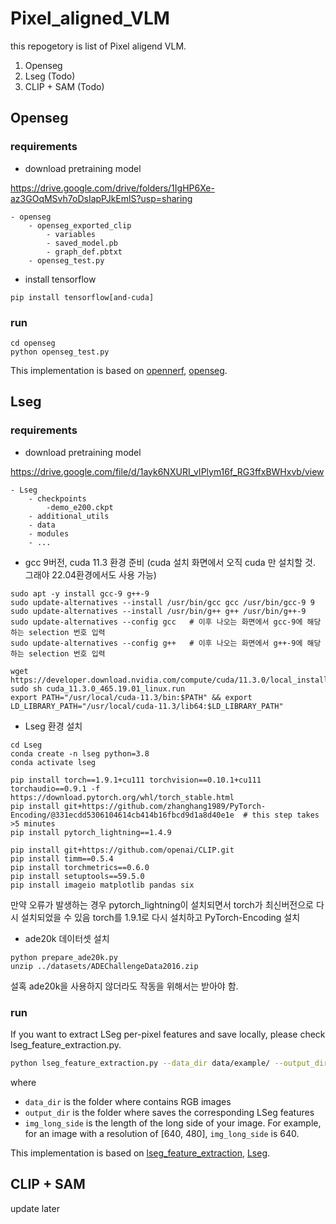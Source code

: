 # Pixel_aligned_VLM

this repogetory is list of Pixel aligend VLM.

1. Openseg
2. Lseg (Todo)
3. CLIP + SAM (Todo)

## Openseg

### requirements

- download pretraining model

https://drive.google.com/drive/folders/1IgHP6Xe-az3GOqMSvh7oDsIapPJkEmlS?usp=sharing

```
- openseg
    - openseg_exported_clip
        - variables
        - saved_model.pb
        - graph_def.pbtxt
    - openseg_test.py
```

- install tensorflow
```
pip install tensorflow[and-cuda]
```
### run
```
cd openseg
python openseg_test.py
```


This implementation is based on [opennerf](https://github.com/opennerf/opennerf), [openseg](https://github.com/tensorflow/tpu/tree/c3186a4386eb090f8f13bb07cd4bae0b149b4e01/models/official/detection/projects/openseg).


## Lseg

### requirements


- download pretraining model

https://drive.google.com/file/d/1ayk6NXURI_vIPlym16f_RG3ffxBWHxvb/view

```
- Lseg
    - checkpoints
        -demo_e200.ckpt
    - additional_utils
    - data
    - modules
    - ...
```


- gcc 9버전, cuda 11.3 환경 준비 (cuda 설치 화면에서 오직 cuda 만 설치할 것. 그래야 22.04환경에서도 사용 가능)
```
sudo apt -y install gcc-9 g++-9
sudo update-alternatives --install /usr/bin/gcc gcc /usr/bin/gcc-9 9
sudo update-alternatives --install /usr/bin/g++ g++ /usr/bin/g++-9
sudo update-alternatives --config gcc   # 이후 나오는 화면에서 gcc-9에 해당하는 selection 번호 입력
sudo update-alternatives --config g++   # 이후 나오는 화면에서 g++-9에 해당하는 selection 번호 입력
```
```
wget https://developer.download.nvidia.com/compute/cuda/11.3.0/local_installers/cuda_11.3.0_465.19.01_linux.run
sudo sh cuda_11.3.0_465.19.01_linux.run
export PATH="/usr/local/cuda-11.3/bin:$PATH" && export LD_LIBRARY_PATH="/usr/local/cuda-11.3/lib64:$LD_LIBRARY_PATH"
```
- Lseg 환경 설치
```
cd Lseg
conda create -n lseg python=3.8
conda activate lseg

pip install torch==1.9.1+cu111 torchvision==0.10.1+cu111 torchaudio==0.9.1 -f https://download.pytorch.org/whl/torch_stable.html
pip install git+https://github.com/zhanghang1989/PyTorch-Encoding/@331ecdd5306104614cb414b16fbcd9d1a8d40e1e  # this step takes >5 minutes
pip install pytorch_lightning==1.4.9

pip install git+https://github.com/openai/CLIP.git
pip install timm==0.5.4
pip install torchmetrics==0.6.0
pip install setuptools==59.5.0
pip install imageio matplotlib pandas six
```
만약 오류가 발생하는 경우 pytorch_lightning이 설치되면서 torch가 최신버전으로 다시 설치되었을 수 있음
torch를 1.9.1로 다시 설치하고 PyTorch-Encoding 설치

- ade20k 데이터셋 설치
```
python prepare_ade20k.py
unzip ../datasets/ADEChallengeData2016.zip
```
설혹 ade20k을 사용하지 않더라도 작동을 위해서는 받아야 함.


### run
If you want to extract LSeg per-pixel features and save locally, please check lseg_feature_extraction.py.

```bash
python lseg_feature_extraction.py --data_dir data/example/ --output_dir data/example_output/ --img_long_side 320
```
where 
- `data_dir` is the folder where contains RGB images
- `output_dir` is the folder where saves the corresponding LSeg features
- `img_long_side` is the length of the long side of your image. For example, for an image with a resolution of [640, 480], `img_long_side` is 640.

This implementation is based on [lseg_feature_extraction](https://github.com/pengsongyou/lseg_feature_extraction/tree/master), [Lseg](https://github.com/isl-org/lang-seg).


## CLIP + SAM

update later